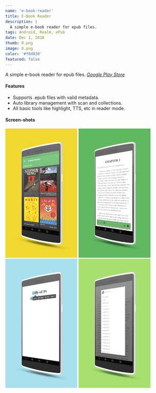 ```yaml
---
name: 'e-book-reader'
title: E-Book Reader
description: |
  A simple e-book reader for epub files.
tags: Android, Realm, ePub 
date: Dec 1, 2018
thumb: 0.png
image: 0.png
color: '#f0d830'
featured: false
---
```


A simple e-book reader for epub files.
*[Google Play Store](https://play.google.com/store/apps/details?id=com.ilusons.ebr)*

#### Features

- Supports .epub files with valid metadata.
- Auto library management with scan and collections.
- All basic tools like highlight, TTS, etc in reader mode.

#### Screen-shots

[<img src="0.png" width="225">](0.png)
[<img src="1.png" width="225">](1.png)
[<img src="2.png" width="225">](2.png)
[<img src="3.png" width="225">](3.png)